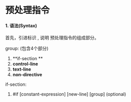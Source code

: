 #                    					预处理指令

#### 1. 语法(Syntax)

首先，引进标识 , 说明 预处理指令的组成部分。

group: (包含4个部分)

1. **if-section  **
2. **control-line**
3. **text-line**
4. **non-directive** 

if-section:

1.  #if	[constant-expression]	[new-line]	[group] (optional)



